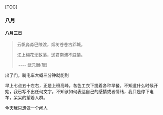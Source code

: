 [TOC]

### 八月



#### 八月三日

> 云帆淼淼巴陵渡，烟树苍苍古郢城。
>
> 江上梅花无数落，送君南浦不胜情。
>
> ​																---- 武元衡(唐)

出了门，骑电车大概三分钟就能到

早上七点五十左右，正是上班高峰，各色工衣下提着各种早餐。不知道什么时候开始，我已写不出任何文字，不知该如何表达自己的感情或者情绪，我只是停下电车，呆呆的望着人群。

今天我只想做一个闲人

